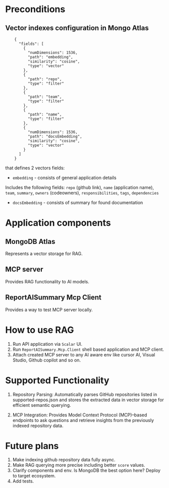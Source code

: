 # Preconditions

## Vector indexes configuration in Mongo Atlas

		{
		  "fields": [
			{
			  "numDimensions": 1536,
			  "path": "embedding",
			  "similarity": "cosine",
			  "type": "vector"
			},
			{
			  "path": "repo",
			  "type": "filter"
			},
			{
			  "path": "team",
			  "type": "filter"
			},
			{
			  "path": "name",
			  "type": "filter"
			},
			{
			  "numDimensions": 1536,
			  "path": "docsEmbedding",
			  "similarity": "cosine",
			  "type": "vector"
			}
		  ]
		}

that defines 2 vectors fields: 

- `embedding` - consists of general application details

Includes the following fields: `repo` (github link), `name` (application name), `team`, `summary`, `owners` (codeowners), `responsibilities`, `tags`, `dependencies`
	
- `docsEmbedding` - consists of summary for found documentation

# Application components

## MongoDB Atlas

Represents a vector storage for RAG.

## MCP server

Provides RAG functionality to AI models.

## ReportAISummary Mcp Client

Provides a way to test MCP server locally.

# How to use RAG

1. Run API application via `Scalar` UI.
2. Run `ReportAISummary.Mcp.Client` shell based application and MCP client.
3. Attach created MCP server to any AI aware env like cursor AI, Visual Studio, Github copilot and so on.

# Supported Functionality

1. Repository Parsing: Automatically parses GitHub repositories listed in supported-repos.json and stores the extracted data in vector storage for efficient semantic querying.

2. MCP Integration: Provides Model Context Protocol (MCP)–based endpoints to ask questions and retrieve insights from the previously indexed repository data.

# Future plans

1. Make indexing github repository data fully async.
2. Make RAG querying more precise including better `score` values.
3. Clarify components and env. Is MongoDB the best option here? Deploy to target ecosystem.
4. Add tests.